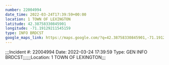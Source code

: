 ```yaml
---
number: 22004994
date_time: 2022-03-24T17:39:59+00:00
location: 1 TOWN OF LEXINGTON
latitude: 42.38758330845901
longitude: -71.19129211545159
type: INFO BRDCST
google_maps_link: https://maps.google.com/?q=42.38758330845901,-71.19129211545159
---
```


;;;Incident #: 22004994  Date: 2022-03-24 17:39:59   Type: GEN INFO BRDCST;;;;;;Location: 1 TOWN OF LEXINGTON;;;
